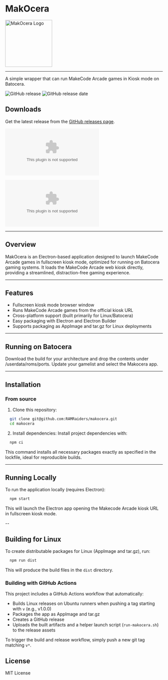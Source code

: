 # MakOcera

<img src="https://raw.githubusercontent.com/RAMRaiders/makocera/main/assets/icon.png" alt="MakOcera Logo" width="150"/>

---

A simple wrapper that can run MakeCode Arcade games in Kiosk mode on Batocera.

![GitHub release](https://img.shields.io/github/v/release/RAMRaiders/makocera) ![GitHub release date](https://img.shields.io/github/release-date/RAMRaiders/makocera)

## Downloads
Get the latest release from the [GitHub releases page](https://github.com/RAMRaiders/makocera/releases).

[![Download x64](https://img.shields.io/github/downloads/RAMRaiders/makocera/latest/batocera-linux-x64.tar.gz?label=Download%20x64)](https://github.com/RAMRaiders/makocera/releases/latest/download/batocera-linux-x64.tar.gz)

[![Download arm64](https://img.shields.io/github/downloads/RAMRaiders/makocera/latest/batocera-linux-arm64.tar.gz?label=Download%20arm64)](https://github.com/RAMRaiders/makocera/releases/latest/download/batocera-linux-arm64.tar.gz)


---

## Overview

MakOcera is an Electron-based application designed to launch MakeCode Arcade games in fullscreen kiosk mode, optimized for running on Batocera gaming systems. It loads the MakeCode Arcade web kiosk directly, providing a streamlined, distraction-free gaming experience.

---

## Features

- Fullscreen kiosk mode browser window
- Runs MakeCode Arcade games from the official kiosk URL  
- Cross-platform support (built primarily for Linux/Batocera)  
- Easy packaging with Electron and Electron Builder
- Supports packaging as AppImage and tar.gz for Linux deployments

---

## Running on Batocera

Download the build for your architecture and drop the contents under /userdata/roms/ports. Update your gamelist and select the Makocera app.

---

## Installation

### From source

1. Clone this repository:
  ```bash
    git clone git@github.com:RAMRaiders/makocera.git
    cd makocera
  ```

2. Install dependencies:
  Install project dependencies with:
  ```bash
    npm ci
  ```
  This command installs all necessary packages exactly as specified in the lockfile, ideal for reproducible builds.

---

## Running Locally
  To run the application locally (requires Electron):
  ```bash
    npm start
  ```

  This will launch the Electron app opening the Makecode Arcade kiosk URL in fullscreen kiosk mode.

--

## Building for Linux
  To create distributable packages for Linux (AppImage and tar.gz), run:

  ```bash
    npm run dist
  ```

This will produce the build files in the `dist` directory.

### Building with GitHub Actions

This project includes a GitHub Actions workflow that automatically:

- Builds Linux releases on Ubuntu runners when pushing a tag starting with `v` (e.g., v1.0.0)  
- Packages the app as AppImage and tar.gz  
- Creates a GitHub release  
- Uploads the built artifacts and a helper launch script (`run-makocera.sh`) to the release assets  

To trigger the build and release workflow, simply push a new git tag matching `v*`.


## License

MIT License
